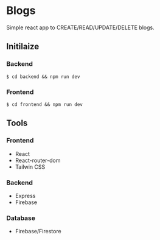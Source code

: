 # Blogs

Simple react app to CREATE/READ/UPDATE/DELETE blogs.



## Initilaize
### Backend
`$ cd backend && npm run dev`

### Frontend
`$ cd frontend && npm run dev`

## Tools

### Frontend
* React
* React-router-dom
* Tailwin CSS

### Backend
* Express
* Firebase

### Database

* Firebase/Firestore